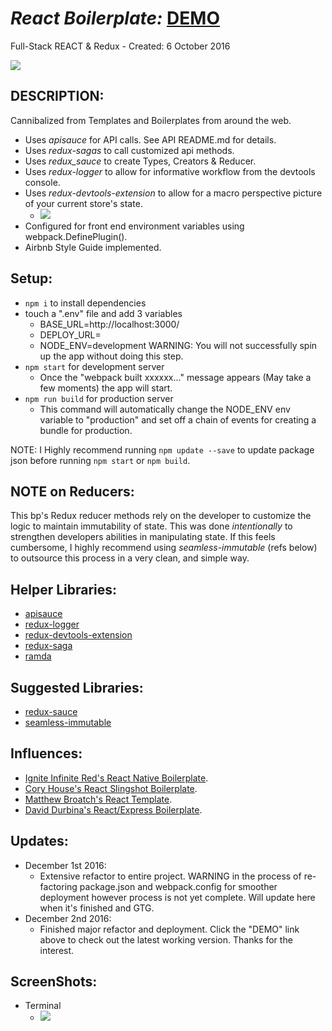 # _React Boilerplate:_ [DEMO](https://trex-rbp.herokuapp.com/)
Full-Stack REACT & Redux - Created: 6 October 2016
<!-- ### Deployed on Heroku [here](https://itiner-ez.herokuapp.com/). -->
<img src="http://imgur.com/dTXjfrU.png" />


## DESCRIPTION:
Cannibalized from Templates and Boilerplates from around the web.
  * Uses _apisauce_ for API calls. See API README.md for details.
  * Uses _redux-sagas_ to call customized api methods.
  * Uses _redux_sauce_ to create Types, Creators & Reducer.
  * Uses _redux-logger_ to allow for informative workflow from the devtools console.  
  * Uses _redux-devtools-extension_ to allow for a macro perspective picture of your current store's state.
    - <img src="http://i.imgur.com/GD4VCkW.png" />
  * Configured for front end environment variables using webpack.DefinePlugin().
  * Airbnb Style Guide implemented.

## Setup:
  - `npm i` to install dependencies
  - touch a ".env" file and add 3 variables
    * BASE_URL=http://localhost:3000/
    * DEPLOY_URL=<your deployed url>
    * NODE_ENV=development
    WARNING: You will not successfully spin up the app without doing this step.
  - `npm start` for development server
    * Once the "webpack built xxxxxx..." message appears (May take a few moments) the app will start.
  - `npm run build` for production server
    * This command will automatically change the NODE_ENV env variable to "production" and set off a chain of events for creating a bundle for production.


  NOTE: I Highly recommend running `npm update --save` to update package json before running `npm start` or `npm build`.

## NOTE on Reducers:
 This bp's Redux reducer methods rely on the developer to customize the logic to maintain immutability of state. This was done _intentionally_ to strengthen developers abilities in manipulating state.  If this feels cumbersome, I highly recommend using _seamless-immutable_ (refs below) to outsource this process in a very clean, and simple way.

## Helper Libraries:
* [apisauce](https://github.com/skellock/apisauce)
* [redux-logger](https://github.com/evgenyrodionov/redux-logger)
* [redux-devtools-extension](https://github.com/zalmoxisus/redux-devtools-extension)
* [redux-saga](https://github.com/yelouafi/redux-saga)
* [ramda](https://github.com/ramda)

## Suggested Libraries:
* [redux-sauce](https://github.com/skellock/reduxsauce)
* [seamless-immutable](https://github.com/rtfeldman/seamless-immutable)

## Influences:
* [Ignite Infinite Red's React Native Boilerplate](https://github.com/infinitered/ignite).
* [Cory House's React Slingshot Boilerplate](https://github.com/coryhouse/react-slingshot).
* [Matthew Broatch's React Template](https://github.com/mnbroatch/react-template).
* [David Durbina's React/Express Boilerplate](https://github.com/WindUpDurb/React-Express-Boilerplate).

## Updates:
* December 1st 2016:
  - Extensive refactor to entire project.  WARNING in the process of re-factoring package.json and webpack.config for smoother deployment however process is not yet complete.  Will update here when it's finished and GTG.
* December 2nd 2016:
  - Finished major refactor and deployment. Click the "DEMO" link above to check out the latest working version.  Thanks for the interest.

## ScreenShots:
* Terminal
  - <img src="http://i.imgur.com/RjJ7yfA.png" />
